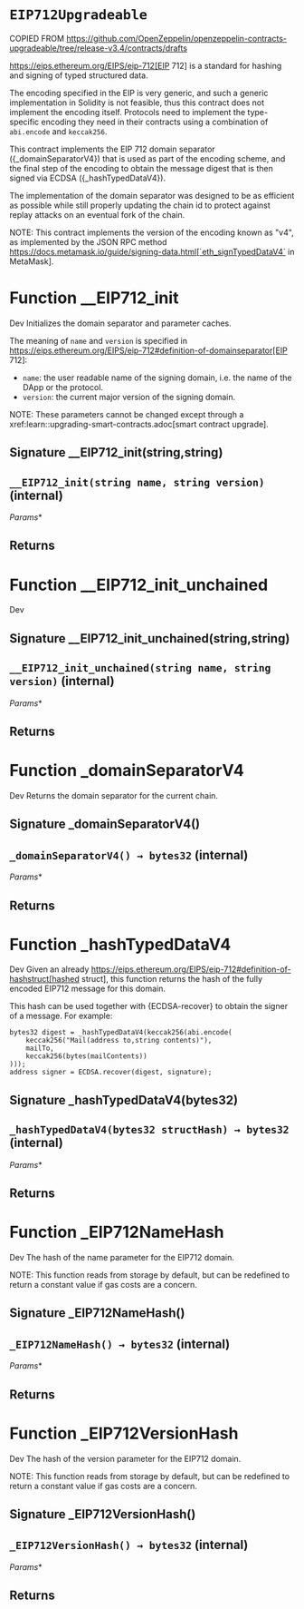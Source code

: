 # `EIP712Upgradeable`
COPIED FROM https://github.com/OpenZeppelin/openzeppelin-contracts-upgradeable/tree/release-v3.4/contracts/drafts

https://eips.ethereum.org/EIPS/eip-712[EIP 712] is a standard for hashing and signing of typed structured data.

The encoding specified in the EIP is very generic, and such a generic implementation in Solidity is not feasible,
thus this contract does not implement the encoding itself. Protocols need to implement the type-specific encoding
they need in their contracts using a combination of `abi.encode` and `keccak256`.

This contract implements the EIP 712 domain separator ({_domainSeparatorV4}) that is used as part of the encoding
scheme, and the final step of the encoding to obtain the message digest that is then signed via ECDSA
({_hashTypedDataV4}).

The implementation of the domain separator was designed to be as efficient as possible while still properly updating
the chain id to protect against replay attacks on an eventual fork of the chain.

NOTE: This contract implements the version of the encoding known as "v4", as implemented by the JSON RPC method
https://docs.metamask.io/guide/signing-data.html[`eth_signTypedDataV4` in MetaMask].


# Function __EIP712_init

Dev Initializes the domain separator and parameter caches.

The meaning of `name` and `version` is specified in
https://eips.ethereum.org/EIPS/eip-712#definition-of-domainseparator[EIP 712]:

- `name`: the user readable name of the signing domain, i.e. the name of the DApp or the protocol.
- `version`: the current major version of the signing domain.

NOTE: These parameters cannot be changed except through a xref:learn::upgrading-smart-contracts.adoc[smart
contract upgrade].
## Signature __EIP712_init(string,string)
## `__EIP712_init(string name, string version)` (internal)
*Params**

**Returns**
-----
# Function __EIP712_init_unchained

Dev 
## Signature __EIP712_init_unchained(string,string)
## `__EIP712_init_unchained(string name, string version)` (internal)
*Params**

**Returns**
-----
# Function _domainSeparatorV4

Dev Returns the domain separator for the current chain.
## Signature _domainSeparatorV4()
## `_domainSeparatorV4() → bytes32` (internal)
*Params**

**Returns**
-----
# Function _hashTypedDataV4

Dev Given an already https://eips.ethereum.org/EIPS/eip-712#definition-of-hashstruct[hashed struct], this
function returns the hash of the fully encoded EIP712 message for this domain.

This hash can be used together with {ECDSA-recover} to obtain the signer of a message. For example:

```solidity
bytes32 digest = _hashTypedDataV4(keccak256(abi.encode(
    keccak256("Mail(address to,string contents)"),
    mailTo,
    keccak256(bytes(mailContents))
)));
address signer = ECDSA.recover(digest, signature);
```
## Signature _hashTypedDataV4(bytes32)
## `_hashTypedDataV4(bytes32 structHash) → bytes32` (internal)
*Params**

**Returns**
-----
# Function _EIP712NameHash

Dev The hash of the name parameter for the EIP712 domain.

NOTE: This function reads from storage by default, but can be redefined to return a constant value if gas costs
are a concern.
## Signature _EIP712NameHash()
## `_EIP712NameHash() → bytes32` (internal)
*Params**

**Returns**
-----
# Function _EIP712VersionHash

Dev The hash of the version parameter for the EIP712 domain.

NOTE: This function reads from storage by default, but can be redefined to return a constant value if gas costs
are a concern.
## Signature _EIP712VersionHash()
## `_EIP712VersionHash() → bytes32` (internal)
*Params**

**Returns**
-----

